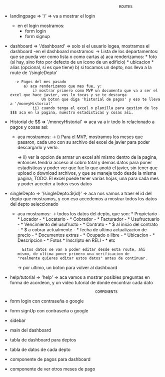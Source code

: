                                                         ROUTES

- landingpage => '/' => va a mostrar el login
    - en el login mostramos:
        - form login 
        - form signup




- dashboard => '/dashboard' => solo si el usuario logea, mostramos el dashboard
    -en el dashboard mostramos:
        -> Lista de los departamentos: que se pueda ver como lista o como cartas
            a) aca renderizamos:
                * foto (si hay, sino foto por defecto de un icono de un edificio)
                * ubicacion 
                * alias (opcional, si es que tiene)
            b) si tocamos un depto, nos lleva a la route de '/singleDepto'

        -> Pagos del mes pasado
            a) aca renderizamos que mes fue, y:
                i) mostrar primero como MVP un documento que va a ser el excel que hace javier, vos lo tocas y se te descarga
                    Un boton que diga 'historial de pagos' y eso te lleva a '/moneyHistorial'
                ii) cuando tenga el excel o planilla para gestion de los $$$ aca en la pagina, muestro estadisticas y cosas asi.
        



- Historial de $$ => '/moneyHistorial' => aca va a ir todo lo relacionado a pagos y cosas asi:
    - aca mostramos:
        -> i) Para el MVP, mostramos los meses que pasaron, cada uno con su archivo del excel de javier para poder descargarlo y verlo.

        -> ii) ver la opcion de armar un excel ahi mismo dentro de la pagina, entonces tendria acceso al cobro total y demas datos para poner estadisticas y poder ver que fue lo que anotó el javier, sin tener que upload o download archivos, y que se maneje todo desde la misma pagina, TODO.
        El excel puede tener varias hojas, una para cada mes y poder acceder a todos esos datos




- singleDepto => '/singleDepto.${id}' => aca nos vamos a traer el id del depto que mostramos, y con eso accedemos a mostrar todos los datos del depto seleccionado
    - aca mostramos:
        ->  todos los datos del depto, que son:
            * Propietario -
            * Locador -
            * Locatario -
            * Cobrador -
            * Facturador -
            * Usufructuario -
            * Vencimiento del usufructo -
            * Contrato -
            * $ al inicio del contrato -
            * $ a cobrar actualmente -
            * fecha de ultima actualizacion de precio -
            * Documentos extras -
            * Ocupado o libre -
            * Ubicacion -
            * Descripcion -
            * Fotos 
            * Inscripto en RELI -
            * etc

            Estos datos se van a poder editar desde esta route, ahi mismo, de ultima poner primero una verificacion de    "realmente quieres editar estos datos" antes de continuar.

        ->  por ultimo, un boton para volver al dashboard




- help/tutorial => 'help' => aca vamos a mostrar posibles preguntas en forma de acordeon, y un video tutorial de donde encontrar cada dato



                                            COMPONENTS
- form login con contraseña o google
- form signUp con contraseña o google
- sidebar
- main del dashboard
- tabla de dashboard para deptos
- tabla de datos de cada depto
- componente de pagos para dashboard
- componente de ver otros meses de pago

